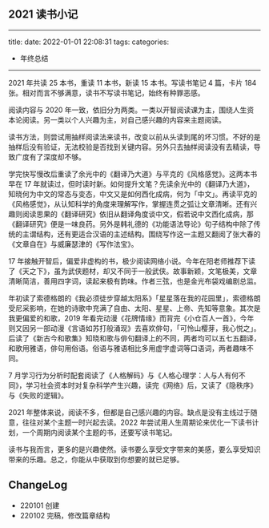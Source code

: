 ## 2021 读书小记
---

title: 
date:  2022-01-01 22:08:31
tags: 
categories: 
- 年终总结
---

2021 年共读 25 本书，重读 11 本书，新读 15 本书。写读书笔记 4 篇，卡片 184 张。相对而言不够满意，读书不写读书笔记，始终有种罪恶感。

<!--more-->

阅读内容与 2020 年一致，依旧分为两类。一类以开智阅读课为主，围绕人生资本论阅读。另一类以个人兴趣为主，对自己感兴趣的内容来主题阅读。

读书方法，则尝试用抽样阅读法来读书，改变以前从头读到尾的坏习惯。不好的是抽样后没有验证，无法校验是否找到关键内容。另外只去抽样阅读没有去精读，导致广度有了深度却不够。

学完快写慢改后重读了余光中的《翻译乃大道》与平克的《风格感觉》。这两本书早在 17 年就读过，但时读时新。如何提升文笔？先读余光中的《翻译乃大道》，知晓何为中文的常态与变态，中文又是如何西化成病，何为「中文」。再读平克的《风格感觉》，从认知科学的角度来理解写作，掌握连贯之弧让文章清晰。还有兴趣则阅读思果的《翻译研究》依旧从翻译角度谈中文，假若说中文西化成病，那《翻译研究》便是一味良药。另外是韩礼德的《功能语法导论》句子结构中除了传统的主谓结构，还有更适合汉语的主述结构。围绕写作这一主题又翻阅了张大春的《文章自在》与威廉瑟津的《写作法宝》。

17 年接触开智后，偏爱非虚构的书，极少阅读网络小说。今年在阳老师推荐下读了《天之下》，虽为武侠题材，却又不同于一般武侠。故事新颖，文笔极美，文章清晰简洁，善用四字词，读起来极有韵味。作者三弦，也是金光布袋戏编剧总监。

年初读了索德格朗的《我必须徒步穿越太阳系》「星星落在我的花园里」，索德格朗受尼采影响，在她的诗歌中充满了自由、太阳、星星、上帝、先知等意象。其次是我更偏爱的和歌，2019 年看完动漫《花牌情缘》而背完《小仓百人一首》，今年则又因另一部动漫《言语如苏打般涌现》去喜欢俳句，「可怜山樱芽，我心悦之」。后读了《新古今和歌集》知晓和歌与俳句翻译上的不同，两者均可以五七五翻译，和歌用雅语，俳句用俗语。俗语与雅语相比多用虚字虚词等口语词，两者趣味不同。

7 月学习行为分析时配套阅读了《人格解码》与《人格心理学：人与人有何不同》，学习社会资本时对复杂科学产生兴趣，读完《网络》后，又读了《隐秩序》与《失败的逻辑》。

2021 年整体来说，阅读不多，但都是自己感兴趣的内容。缺点是没有主线过于随意，往往对某个主题一时兴起去读。2022 年尝试用人生周期论来优化一下读书计划，一个周期内阅读某个主题的书，还要写读书笔记。

读书与我而言，更多的是兴趣使然。读书要么享受文字带来的美感，要么享受知识带来的乐趣。总之，你能从中获取到你想要的就已足够。

## ChangeLog
- 220101 创建
- 220102 完稿，修改篇章结构









